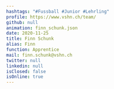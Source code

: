 ```yaml
---
hashtags: "#Fussball #Junior #Lehrling"
profile: https://www.vshn.ch/team/
github: null
animation: finn_schunk.json
date: 2020-11-25
title: Finn Schunk
alias: Finn
function: Apprentice
mail: finn.schunk@vshn.ch
twitter: null
linkedin: null
isClosed: false
isOnline: true
---
```

